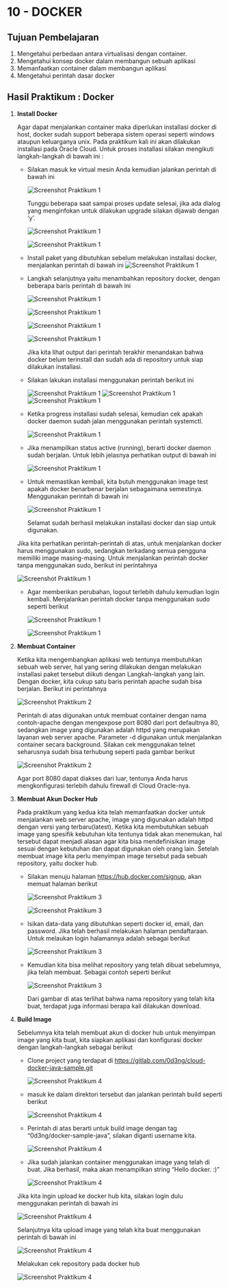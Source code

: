# 10 - DOCKER

## Tujuan Pembelajaran
1. Mengetahui perbedaan antara virtualisasi dengan container.
2. Mengetahui konsep docker dalam membangun sebuah aplikasi
3. Memanfaatkan container dalam membangun aplikasi
4. Mengetahui perintah dasar docker

## Hasil Praktikum : Docker
1. **Install Docker**

    Agar dapat menjalankan container maka diperlukan installasi docker di host, docker sudah support beberapa sistem operasi seperti windows ataupun keluarganya unix. Pada praktikum kali ini akan dilakukan installasi pada Oracle Cloud. Untuk proses installasi silakan mengikuti langkah-langkah di bawah ini :

    - Silakan masuk ke virtual mesin Anda kemudian jalankan perintah di bawah ini
        
        ![Screenshot Praktikum 1](img/prak1(1).png)
        
        Tunggu beberapa saat sampai proses update selesai, jika ada dialog yang menginfokan untuk dilakukan upgrade silakan dijawab dengan ‘y’.

        ![Screenshot Praktikum 1](img/prak1(2).png)

        ![Screenshot Praktikum 1](img/prak1(3).png)
    
    - Install paket yang dibutuhkan sebelum melakukan installasi docker, menjalankan perintah di bawah ini 
        ![Screenshot Praktikum 1](img/prak1(4).png)

    - Langkah selanjutnya yaitu menambahkan repository docker, dengan beberapa baris perintah di bawah ini

        ![Screenshot Praktikum 1](img/prak1(5).png)

        ![Screenshot Praktikum 1](img/prak1(6).png)

        ![Screenshot Praktikum 1](img/prak1(7).png)

        ![Screenshot Praktikum 1](img/prak1(8).png)

        Jika kita lihat output dari perintah terakhir menandakan bahwa docker belum terinstall dan sudah ada di repository untuk siap dilakukan installasi.

    - Silakan lakukan installasi menggunakan perintah berikut ini
        
        ![Screenshot Praktikum 1](img/prak1(9).png)
        ![Screenshot Praktikum 1](img/prak1(10).png)
        ![Screenshot Praktikum 1](img/prak1(11).png)

    - Ketika progress installasi sudah selesai, kemudian cek apakah docker daemon sudah jalan menggunakan perintah systemctl.

        ![Screenshot Praktikum 1](img/prak1(12).png)

    - Jika menampilkan status active (running), berarti docker daemon sudah berjalan. Untuk lebih jelasnya perhatikan output di bawah ini

        ![Screenshot Praktikum 1](img/prak1(13).png)

    - Untuk memastikan kembali, kita butuh menggunakan image test apakah docker benarbenar berjalan sebagaimana semestinya. Menggunakan perintah di bawah ini

        ![Screenshot Praktikum 1](img/prak1(14).png)

        Selamat sudah berhasil melakukan installasi docker dan siap untuk digunakan.
    
    Jika kita perhatikan perintah-perintah di atas, untuk menjalankan docker harus menggunakan sudo, sedangkan terkadang semua pengguna memiliki image masing-masing. Untuk menjalankan perintah docker tanpa menggunakan sudo, berikut ini perintahnya

    ![Screenshot Praktikum 1](img/prak1(15).png)

    - Agar memberikan perubahan, logout terlebih dahulu kemudian login kembali. Menjalankan perintah docker tanpa menggunakan sudo seperti berikut

        ![Screenshot Praktikum 1](img/prak1(16).png)

        ![Screenshot Praktikum 1](img/prak1(17).png)

2. **Membuat Container**

    Ketika kita mengembangkan aplikasi web tentunya membutuhkan sebuah web server, hal yang sering dilakukan dengan melakukan installasi paket tersebut diikuti dengan Langkah-langkah yang lain. Dengan docker, kita cukup satu baris perintah apache sudah bisa berjalan. Berikut ini perintahnya  

    ![Screenshot Praktikum 2](img/prak2(1).png)

    Perintah di atas digunakan untuk membuat container dengan nama contoh-apache dengan mengexpose port 8080 dari port defaultnya 80, sedangkan image yang digunakan adalah httpd yang merupakan layanan web server apache. Parameter -d digunakan untuk menjalankan container secara background. Silakan cek menggunakan telnet seharusnya sudah bisa terhubung seperti pada gambar berikut

    ![Screenshot Praktikum 2](img/prak2(2).png)

    Agar port 8080 dapat diakses dari luar, tentunya Anda harus mengkonfigurasi terlebih dahulu firewall di Cloud Oracle-nya.

3. **Membuat Akun Docker Hub**

    Pada praktikum yang kedua kita telah memanfaatkan docker untuk menjalankan web server apache, image yang digunakan adalah httpd dengan versi yang terbaru(latest). Ketika kita membutuhkan sebuah image yang spesifik kebutuhan kita tentunya tidak akan menemukan, hal tersebut dapat menjadi alasan agar kita bisa mendefinisikan image sesuai dengan kebutuhan dan dapat digunakan oleh orang lain. Setelah membuat image kita perlu menyimpan image tersebut pada sebuah repository, yaitu docker hub.

    - Silakan menuju halaman https://hub.docker.com/signup, akan memuat halaman berikut

        ![Screenshot Praktikum 3](img/prak3(1).png)

        ![Screenshot Praktikum 3](img/prak3(2).png)

    - Isikan data-data yang dibutuhkan seperti docker id, email, dan password. Jika telah berhasil melakukan halaman pendaftaraan. Untuk melaukan login halamannya adalah sebagai berikut 

        ![Screenshot Praktikum 3](img/prak3(3).png)

    - Kemudian kita bisa melihat repository yang telah dibuat sebelumnya, jika telah membuat. Sebagai contoh seperti berikut

        ![Screenshot Praktikum 3](img/prak3(4).png)

        Dari gambar di atas terlihat bahwa nama repository yang telah kita buat, terdapat juga informasi berapa kali dilakukan download.

4. **Build Image**

    Sebelumnya kita telah membuat akun di docker hub untuk menyimpan image yang kita buat, kita siapkan aplikasi dan konfigurasi docker dengan langkah-langkah sebagai berikut

    - Clone project yang terdapat di https://gitlab.com/0d3ng/cloud-docker-java-sample.git 

        ![Screenshot Praktikum 4](img/prak4(1).png)

    - masuk ke dalam direktori tersebut dan jalankan perintah build seperti berikut

        ![Screenshot Praktikum 4](img/prak4(2).png)

    - Perintah di atas berarti untuk build image dengan tag “0d3ng/docker-sample-java”, silakan diganti username kita. 

        ![Screenshot Praktikum 4](img/prak4(3).png)
    
    - Jika sudah jalankan container menggunakan image yang telah di buat. Jika berhasil, maka akan menampilkan string “Hello docker. :)”

        ![Screenshot Praktikum 4](img/prak4(4).png)

    Jika kita ingin upload ke docker hub kita, silakan login dulu menggunakan perintah di bawah ini 

    ![Screenshot Praktikum 4](img/prak4(5).png)

    Selanjutnya kita upload image yang telah kita buat menggunakan perintah di bawah ini

    ![Screenshot Praktikum 4](img/prak4(6).png)

    Melakukan cek repository pada docker hub 

    ![Screenshot Praktikum 4](img/prak4(7).png)
